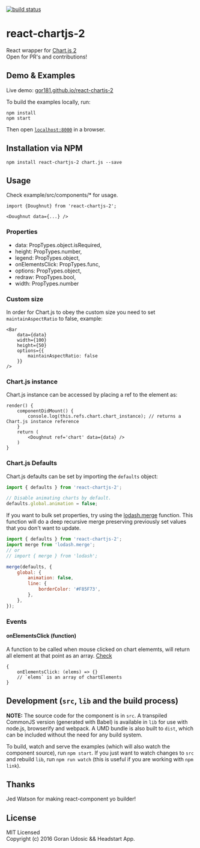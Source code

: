 [![build status](https://travis-ci.org/gor181/react-chartjs-2.svg?branch=master)](https://travis-ci.org/gor181/react-chartjs-2)  

# react-chartjs-2

React wrapper for [Chart.js 2](http://www.chartjs.org/docs/#getting-started)  
Open for PR's and contributions!


## Demo & Examples

Live demo: [gor181.github.io/react-chartjs-2](http://gor181.github.io/react-chartjs-2/)

To build the examples locally, run:

```
npm install
npm start
```

Then open [`localhost:8000`](http://localhost:8000) in a browser.


## Installation via NPM

```
npm install react-chartjs-2 chart.js --save
```


## Usage

Check example/src/components/* for usage.

```
import {Doughnut} from 'react-chartjs-2';

<Doughnut data={...} />
```

### Properties

* data: PropTypes.object.isRequired,
* height: PropTypes.number,
* legend: PropTypes.object,
* onElementsClick: PropTypes.func,
* options: PropTypes.object,
* redraw: PropTypes.bool,
* width: PropTypes.number

### Custom size
In order for Chart.js to obey the custom size you need to set `maintainAspectRatio` to false, example:

```
<Bar
	data={data}
	width={100}
	height={50}
	options={{
		maintainAspectRatio: false
	}}
/>
```

### Chart.js instance  
Chart.js instance can be accessed by placing a ref to the element as:

```
render() {
	componentDidMount() {
		console.log(this.refs.chart.chart_instance); // returns a Chart.js instance reference
	}
	return (
		<Doughnut ref='chart' data={data} />
	)
}
```

### Chart.js Defaults
Chart.js defaults can be set by importing the `defaults` object:

```javascript
import { defaults } from 'react-chartjs-2';

// Disable animating charts by default.
defaults.global.animation = false;
```

If you want to bulk set properties, try using the [lodash.merge](https://lodash.com/docs/#merge) function. This function will do a deep recursive merge preserving previously set values that you don't want to update.

```javascript
import { defaults } from 'react-chartjs-2';
import merge from 'lodash.merge';
// or
// import { merge } from 'lodash';

merge(defaults, {
	global: {
  		animation: false,
		line: {
			borderColor: '#F85F73',
		},
	},
});
```

### Events

#### onElementsClick (function)

A function to be called when mouse clicked on chart elememts, will return all element at that point as an array. [Check](https://github.com/chartjs/Chart.js/blob/master/docs/09-Advanced.md#getelementsatevente)

```
{
	onElementsClick: (elems) => {}
	// `elems` is an array of chartElements
}
```

## Development (`src`, `lib` and the build process)

**NOTE:** The source code for the component is in `src`. A transpiled CommonJS version (generated with Babel) is available in `lib` for use with node.js, browserify and webpack. A UMD bundle is also built to `dist`, which can be included without the need for any build system.

To build, watch and serve the examples (which will also watch the component source), run `npm start`. If you just want to watch changes to `src` and rebuild `lib`, run `npm run watch` (this is useful if you are working with `npm link`).

## Thanks  

Jed Watson for making react-component yo builder!

## License

MIT Licensed  
Copyright (c) 2016 Goran Udosic && Headstart App.
